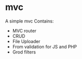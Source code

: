 # mvc
A simple mvc
Contains:
- MVC router
- CRUD
- File Uploader
- From validation for JS and PHP
- Grod filters
